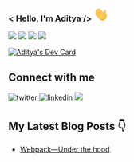 <h3> < Hello, I'm Aditya /> <img src="https://raw.githubusercontent.com/ABSphreak/ABSphreak/master/gifs/Hi.gif" width="30px"> </h3> 

![](https://raw.githubusercontent.com/adityash1/stats-1/actions_branch/generated_images/overviewLightMode.svg#gh-light-mode-only)
![](https://raw.githubusercontent.com/adityash1/stats-1/actions_branch/generated_images/overviewDarkMode.svg#gh-dark-mode-only)
![](https://raw.githubusercontent.com/adityash1/stats-1/actions_branch/generated_images/languagesLightMode.svg#gh-light-mode-only)
![](https://raw.githubusercontent.com/adityash1/stats-1/actions_branch/generated_images/languagesDarkMode.svg#gh-dark-mode-only)

<a href="https://app.daily.dev/aditya_sh1">
  <img height="300em" src="https://github.com/adityash1/adityash1/blob/main/devcard.svg" width="300" alt="Aditya's Dev Card"/>
</a>

## Connect with me  
<a href="https://twitter.com/adityash_twt" target="_blank">
<img src=https://img.shields.io/badge/twitter-%2300acee.svg?&style=for-the-badge&logo=twitter&logoColor=white alt=twitter style="margin-bottom: 5px;" />
</a>
<a href="https://www.linkedin.com/in/aditya-sharma-8b98701b4/" target="_blank">
<img src=https://img.shields.io/badge/linkedin-%231E77B5.svg?&style=for-the-badge&logo=linkedin&logoColor=white alt=linkedin style="margin-bottom: 5px;" />
</a> 
<a href = "mailto:aditya167411@gmail.com" target = "_blank">
<img src="https://img.shields.io/badge/gmail-D14836?&style=for-the-badge&logo=gmail&logoColor=white" />
</a>
</div> 

## My Latest Blog Posts 👇
<!-- HASHNODE_BLOG:START -->
- [Webpack—Under the hood](https://adityash1.hashnode.dev//webpack-under-the-hood)
<!-- HASHNODE_BLOG:END -->

